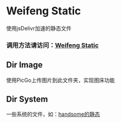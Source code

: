 # Weifeng Static
使用jsDelivr加速的静态文件

### 调用方法请访问：[Weifeng Static](https://static.wfblog.net/)

## Dir Image
使用PicGo上传图片到此文件夹，实现图床功能

## Dir System
一些系统的文件，如：[handsome的静态](/tree/master/System/handsome/assets)